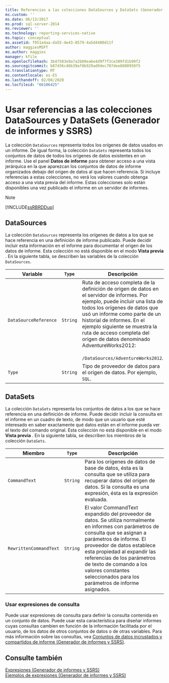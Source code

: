 ```yaml
---
title: Referencias a las colecciones DataSources y DataSets (Generador de informes y SSRS) | Microsoft Docs
ms.custom: ''
ms.date: 06/13/2017
ms.prod: sql-server-2014
ms.reviewer: ''
ms.technology: reporting-services-native
ms.topic: conceptual
ms.assetid: f951a4aa-da55-4e43-8579-4a5d4480d11f
author: maggiesMSFT
ms.author: maggies
manager: kfile
ms.openlocfilehash: 3b47503e9a7a2b09ea6e4d9f7f3ce309fd1b99f2
ms.sourcegitcommit: b87d36c46b39af8b929ad94ec707dee8800950f5
ms.translationtype: MT
ms.contentlocale: es-ES
ms.lasthandoff: 02/08/2020
ms.locfileid: "66106425"
---
```

# <a name="datasources-and-datasets-collection-references-report-builder-and-ssrs"></a>Usar referencias a las colecciones DataSources y DataSets (Generador de informes y SSRS)
  La colección `DataSources` representa todos los orígenes de datos usados en un informe. De igual forma, la colección `DataSets` representa todos los conjuntos de datos de todos los orígenes de datos existentes en un informe. Use el panel **Datos de informe** para obtener acceso a una vista jerárquica en la que aparezcan los conjuntos de datos de informe organizados debajo del origen de datos al que hacen referencia. Si incluye referencias a estas colecciones, no verá los valores cuando obtenga acceso a una vista previa del informe. Estas colecciones solo están disponibles una vez publicado el informe en un servidor de informes.  
  
> [!NOTE]  
>  [!INCLUDE[ssRBRDDup](../../includes/ssrbrddup-md.md)]  
  
## <a name="datasources"></a>DataSources  
 La colección `DataSources` representa los orígenes de datos a los que se hace referencia en una definición de informe publicado. Puede decidir incluir esta información en el informe para documentar el origen de los datos de informe. Esta colección no está disponible en el modo **Vista previa** . En la siguiente tabla, se describen las variables de la colección `DataSources`.  
  
|**Variable**|`Type`|**Descripción**|  
|------------------|--------------|---------------------|  
|`DataSourceReference`|`String`|Ruta de acceso completa de la definición de origen de datos en el servidor de informes. Por ejemplo, puede incluir una lista de todos los orígenes de datos que usó un informe como parte de un historial de informes. En el ejemplo siguiente se muestra la ruta de acceso completa del origen de datos denominado AdventureWorks2012:<br /><br /> `/DataSources/AdventureWorks2012`.|  
|`Type`|`String`|Tipo de proveedor de datos para el origen de datos. Por ejemplo, `SQL`.|  
  
## <a name="datasets"></a>DataSets  
 La colección `DataSets` representa los conjuntos de datos a los que se hace referencia en una definición de informe. Puede decidir incluir la consulta en el informe en un cuadro de texto, de modo que un usuario que esté interesado en saber exactamente qué datos están en el informe pueda ver el texto del comando original. Esta colección no está disponible en el modo **Vista previa** . En la siguiente tabla, se describen los miembros de la colección `DataSets`.  
  
|**Miembro**|`Type`|**Descripción**|  
|----------------|--------------|---------------------|  
|`CommandText`|`String`|Para los orígenes de datos de base de datos, ésta es la consulta que se utiliza para recuperar datos del origen de datos. Si la consulta es una expresión, ésta es la expresión evaluada.|  
|`RewrittenCommandText`|`String`|El valor CommandText expandido del proveedor de datos. Se utiliza normalmente en informes con parámetros de consulta que se asignan a parámetros de informe. El proveedor de datos establece esta propiedad al expandir las referencias de los parámetros de texto de comando a los valores constantes seleccionados para los parámetros de informe asignados.|  
  
### <a name="using-query-expressions"></a>Usar expresiones de consulta  
 Puede usar expresiones de consulta para definir la consulta contenida en un conjunto de datos. Puede usar esta característica para diseñar informes cuyas consultas cambien en función de la información facilitada por el usuario, de los datos de otros conjuntos de datos o de otras variables. Para más información sobre las consultas, vea [Conjuntos de datos incrustados y compartidos de informe &#40;Generador de informes y SSRS&#41;](../report-data/report-embedded-datasets-and-shared-datasets-report-builder-and-ssrs.md).  
  
## <a name="see-also"></a>Consulte también  
 [Expresiones &#40;Generador de informes y SSRS&#41;](expressions-report-builder-and-ssrs.md)   
 [Ejemplos de expresiones &#40;Generador de informes y SSRS&#41;](expression-examples-report-builder-and-ssrs.md)  
  
  
